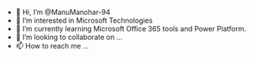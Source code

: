 - 👋 Hi, I’m @ManuManohar-94
- 👀 I’m interested in Microsoft Technologies
- 🌱 I’m currently learning Microsoft Office 365 tools and Power Platform.
- 💞️ I’m looking to collaborate on ...
- 📫 How to reach me ...

<!---
ManuManohar-94/ManuManohar-94 is a ✨ special ✨ repository because its `README.md` (this file) appears on your GitHub profile.
You can click the Preview link to take a look at your changes.
--->
